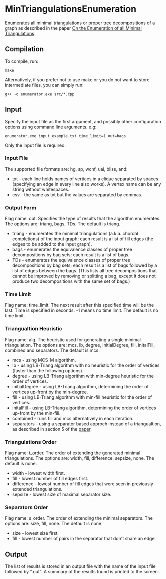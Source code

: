 # MinTriangulationsEnumeration

Enumerates all minimal triangulations or proper tree decompositions of a graph as described in the paper [On the Enumeration of all Minimal Triangulations](http://arxiv.org/abs/1604.02833).

## Compilation
To compile, run:
```
make
```
Alternatively, if you prefer not to use make or you do not want to store intermediate files, you can simply run:
```
g++ -o enumerator.exe src/*.cpp
```

## Input

Specify the input file as the first argument, and possibly other configuration options using command line arguments. e.g:
```
enumerator.exe input_example.txt time_limit=1 out=bags
```
Only the input file is required.

### Input File
The supported file formats are: hg, sp, wcnf, uai, bliss, and:
* txt - each line holds names of vertices in a clique separated by spaces (specifying an edge in every line also works). A vertex name can be any string without whitespaces.
* csv - the same as txt but the values are separated by commas.

### Output Form
Flag name: out.
Specifies the type of results that the algorithm enumerates.
The options are: triang, bags, TDs. The default is triang.
* triang - enumerates the minimal triangulations (a.k.a. chordal completions) of the input graph; each result is a list of fill edges (the edges to be added to the input graph).
* bags - enumerates the equivalence classes of proper tree decompositions by bag sets; each result is a list of bags.
* TDs - enumerates the equivalence classes of proper tree decompositions by bag sets; each result is a list of bags followed by a list of edges between the bags. (This lists all tree decompositions that cannot be improved by removing or splitting a bag, except it does not produce two decompositions with the same set of bags.)

### Time Limit
Flag name: time_limit.
The next result after this specified time will be the last. Time is specified in seconds.
-1 means no time limit. The default is no time limit.

### Triangualtion Heuristic
Flag name: alg.
The heuristic used for generating a single minimal triangulation.
The options are: mcs, lb, degree, initialDegree, fill, initalFill, combined and separators. The default is mcs.
* mcs - using MCS-M algorithm.
* lb - using LB-Triang algorithm with no heuristic for the order of vertices (faster than the following options).
* degree - using LB-Triang algorithm with min-degree heuristic for the order of vertices.
* initialDegree - using LB-Triang algorithm, determining the order of vertices up-front by the min-degree.
* fill - using LB-Triang algorithm with min-fill heuristic for the order of vertices.
* initalFill - using LB-Triang algorithm, determining the order of vertices up-front by the min-fill.
* combined - runs fill and mcs alternatively in each iteration.
* separators - using a separator based approch instead of a triangualtion, as described in section 5 of the [paper](http://arxiv.org/abs/1604.02833).

### Triangulations Order
Flag name: t_order.
The order of extending the generated minimal triangulations.
The options are: width, fill, difference, sepsize, none. The default is none.
* width - lowest width first.
* fill - lowest number of fill edges first.
* difference - lowest number of fill edges that were seen in previously extended triangulations.
* sepsize - lowest size of maximal separator size.

### Separators Order
Flag name: s_order.
The order of extending the minimal separators.
The options are: size, fill, none. The default is none.
* size - lowest size first.
* fill - lowest number of pairs in the separator that don't share an edge.

## Output

The list of results is stored in an output file with the name of the input file followed by ".out".
A summary of the results found is printed to the screen.
